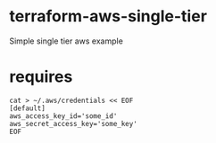 # terraform-aws-single-tier
Simple single tier aws example

# requires
```
cat > ~/.aws/credentials << EOF
[default]
aws_access_key_id='some_id'
aws_secret_access_key='some_key'
EOF
```
